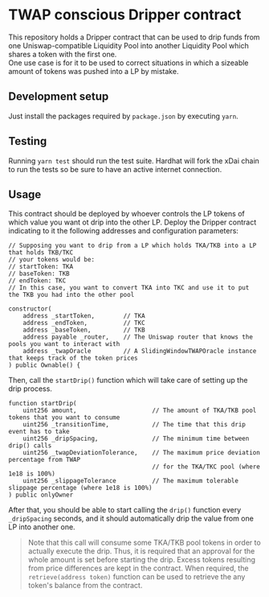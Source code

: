 # TWAP conscious Dripper contract

This repository holds a Dripper contract that can be used to drip funds from one Uniswap-compatible Liquidity Pool into another Liquidity Pool which shares a token with the first one.  
One use case is for it to be used to correct situations in which a sizeable amount of tokens was pushed into a LP by mistake.

## Development setup
Just install the packages required by `package.json` by executing `yarn`.

## Testing
Running `yarn test` should run the test suite. Hardhat will fork the xDai chain to run the tests so be sure to have an active internet connection.

## Usage
This contract should be deployed by whoever controls the LP tokens of which value you want ot drip into the other LP.
Deploy the Dripper contract indicating to it the following addresses and configuration parameters:
```
// Supposing you want to drip from a LP which holds TKA/TKB into a LP that holds TKB/TKC
// your tokens would be:
// startToken: TKA
// baseToken: TKB
// endToken: TKC
// In this case, you want to convert TKA into TKC and use it to put the TKB you had into the other pool

constructor(
    address _startToken,        // TKA
    address _endToken,          // TKC
    address _baseToken,         // TKB
    address payable _router,    // The Uniswap router that knows the pools you want to interact with
    address _twapOracle         // A SlidingWindowTWAPOracle instance that keeps track of the token prices
) public Ownable() {
```

Then, call the `startDrip()` function which will take care of setting up the drip process.
```
function startDrip(
    uint256 amount,                     // The amount of TKA/TKB pool tokens that you want to consume
    uint256 _transitionTime,            // The time that this drip event has to take
    uint256 _dripSpacing,               // The minimum time between drip() calls
    uint256 _twapDeviationTolerance,    // The maximum price deviation percentage from TWAP
                                        // for the TKA/TKC pool (where 1e18 is 100%)
    uint256 _slippageTolerance          // The maximum tolerable slippage percentage (where 1e18 is 100%)
) public onlyOwner
```

After that, you should be able to start calling the `drip()` function every `_dripSpacing` seconds, and it should automatically drip the value from one LP into another one.
> Note that this call will consume some TKA/TKB pool tokens in order to actually execute the drip. Thus, it is required that an approval for the whole amount is set before starting the drip.
> Excess tokens resulting from price differences are kept in the contract. When required, the `retrieve(address token)` function can be used to retrieve the any token's balance from the contract.